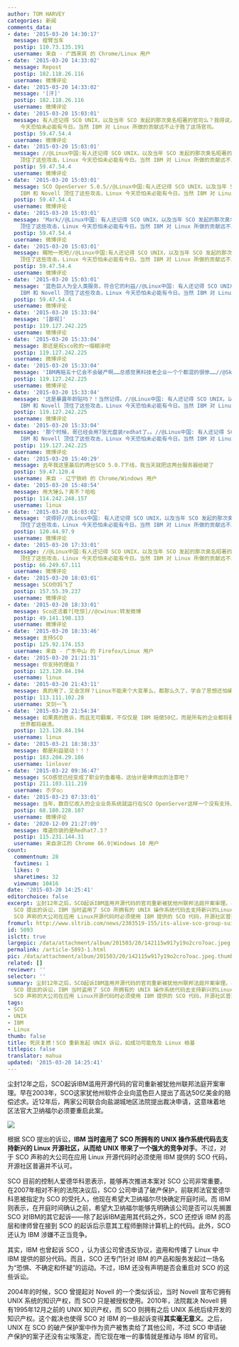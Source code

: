 ```yaml
---
author: TOM HARVEY
categories: 新闻
comments_data:
- date: '2015-03-20 14:30:17'
  message: 螳臂当车
  postip: 110.73.135.191
  username: 来自 - 广西来宾 的 Chrome/Linux 用户
- date: '2015-03-20 14:33:02'
  message: Repost
  postip: 182.118.26.116
  username: 微博评论
- date: '2015-03-20 14:33:02'
  message: '[汗]'
  postip: 182.118.26.116
  username: 微博评论
- date: '2015-03-20 15:03:01'
  message: 有人还记得 SCO UNIX，以及当年 SCO 发起的那次臭名昭著的官司么？我得说，如果没有 IBM 和 Novell 顶住了这些攻击，Linux
    今天恐怕未必能有今日。当然 IBM 对 Linux 所做的贡献远不止于胜了这场官司。
  postip: 59.47.54.4
  username: 微博评论
- date: '2015-03-20 15:03:01'
  message: //@Linux中国:有人还记得 SCO UNIX，以及当年 SCO 发起的那次臭名昭著的官司么？我得说，如果没有 IBM 和 Novell
    顶住了这些攻击，Linux 今天恐怕未必能有今日。当然 IBM 对 Linux 所做的贡献远不止于胜了这场官司。
  postip: 59.47.54.4
  username: 微博评论
- date: '2015-03-20 15:03:01'
  message: SCO OpenServer 5.0.5//@Linux中国:有人还记得 SCO UNIX，以及当年 SCO 发起的那次臭名昭著的官司么？我得说，如果没有
    IBM 和 Novell 顶住了这些攻击，Linux 今天恐怕未必能有今日。当然 IBM 对 Linux 所做的贡献远不止于胜了这场官司。
  postip: 59.47.54.4
  username: 微博评论
- date: '2015-03-20 15:03:01'
  message: 'Mark//@Linux中国: 有人还记得 SCO UNIX，以及当年 SCO 发起的那次臭名昭著的官司么？我得说，如果没有 IBM 和 Novell
    顶住了这些攻击，Linux 今天恐怕未必能有今日。当然 IBM 对 Linux 所做的贡献远不止于胜了这场官司。'
  postip: 59.47.54.4
  username: 微博评论
- date: '2015-03-20 15:03:01'
  message: 賜牠一死吧//@Linux中国:有人还记得 SCO UNIX，以及当年 SCO 发起的那次臭名昭著的官司么？我得说，如果没有 IBM 和 Novell
    顶住了这些攻击，Linux 今天恐怕未必能有今日。当然 IBM 对 Linux 所做的贡献远不止于胜了这场官司。
  postip: 59.47.54.4
  username: 微博评论
- date: '2015-03-20 15:03:01'
  message: '蓝色巨人为全人类服务，符合它的利益//@Linux中国: 有人还记得 SCO UNIX，以及当年 SCO 发起的那次臭名昭著的官司么？我得说，如果没有
    IBM 和 Novell 顶住了这些攻击，Linux 今天恐怕未必能有今日。当然 IBM 对 Linux 所做的贡献远不止于胜了这场官司。'
  postip: 59.47.54.4
  username: 微博评论
- date: '2015-03-20 15:33:04'
  message: '[鄙视]'
  postip: 119.127.242.225
  username: 微博评论
- date: '2015-03-20 15:33:04'
  message: 那还是祝sco败的一塌糊涂吧
  postip: 119.127.242.225
  username: 微博评论
- date: '2015-03-20 15:33:04'
  message: 'IBM再赔五十亿会不会破产啊……总感觉黑科技老企业一个个都混的很惨……//@Skogkatt: 转发微博'
  postip: 119.127.242.225
  username: 微博评论
- date: '2015-03-20 15:33:04'
  message: '这是暴露年龄贴吗？！当然记得。//@Linux中国: 有人还记得 SCO UNIX，以及当年 SCO 发起的那次臭名昭著的官司么？我得说，如果没有
    IBM 和 Novell 顶住了这些攻击，Linux 今天恐怕未必能有今日。当然 IBM 对 Linux 所做的贡献远不止于胜了这场官司。'
  postip: 119.127.242.225
  username: 微博评论
- date: '2015-03-20 15:33:04'
  message: '那个时候，哥已经会用7张光盘装redhat了。。//@Linux中国: 有人还记得 SCO UNIX，以及当年 SCO 发起的那次臭名昭著的官司么？我得说，如果没有
    IBM 和 Novell 顶住了这些攻击，Linux 今天恐怕未必能有今日。当然 IBM 对 Linux 所做的贡献远不止于胜了这场官司。'
  postip: 119.127.242.225
  username: 微博评论
- date: '2015-03-20 15:40:29'
  message: 去年我这里最后的两台SCO 5.0.7下线，我当天就把这两台服务器给砸了
  postip: 59.47.120.4
  username: 来自 - 辽宁铁岭 的 Chrome/Windows 用户
- date: '2015-03-20 15:48:54'
  message: 用大锤么？爽不？哈哈
  postip: 114.242.248.157
  username: linux
- date: '2015-03-20 16:03:02'
  message: '说得好//@Linux中国: 有人还记得 SCO UNIX，以及当年 SCO 发起的那次臭名昭著的官司么？我得说，如果没有 IBM 和 Novell
    顶住了这些攻击，Linux 今天恐怕未必能有今日。当然 IBM 对 Linux 所做的贡献远不止于胜了这场官司。'
  postip: 120.44.97.9
  username: 微博评论
- date: '2015-03-20 17:33:01'
  message: //@Linux中国:有人还记得 SCO UNIX，以及当年 SCO 发起的那次臭名昭著的官司么？我得说，如果没有 IBM 和 Novell
    顶住了这些攻击，Linux 今天恐怕未必能有今日。当然 IBM 对 Linux 所做的贡献远不止于胜了这场官司。
  postip: 66.249.67.111
  username: 微博评论
- date: '2015-03-20 18:03:01'
  message: SCO你妈飞了
  postip: 157.55.39.237
  username: 微博评论
- date: '2015-03-20 18:33:01'
  message: Sco还活着?[吃惊]//@cwinux:转发微博
  postip: 49.141.198.133
  username: 微博评论
- date: '2015-03-20 18:33:46'
  message: 支持SCO
  postip: 125.92.174.153
  username: 来自 - 广东中山 的 Firefox/Linux 用户
- date: '2015-03-20 21:21:31'
  message: 你支持的理由？
  postip: 123.120.84.194
  username: linux
- date: '2015-03-20 21:43:11'
  message: 真的用了，又会怎样？Linux不能来个大变革么，都那么久了，学会了思想还怕编写不出更好的代码来？
  postip: 113.111.102.28
  username: 文剑一飞
- date: '2015-03-20 21:54:34'
  message: 如果真的胜诉，而且无可翻案，不仅仅是 IBM 赔偿50亿，而是所有的企业都将要为使用 Linux 而陷入巨额赔偿的境地，可以说，整个 Linux
    世界都将崩溃。
  postip: 123.120.84.194
  username: linux
- date: '2015-03-21 18:38:33'
  message: 都是利益驱动！！！
  postip: 183.204.29.186
  username: linlover
- date: '2015-03-22 09:36:47'
  message: SCO感觉已经变成了职业钓鱼着咯，这估计是律师出的注意吧？
  postip: 211.103.111.219
  username: 朩ダo○
- date: '2015-03-23 07:33:01'
  message: 当年，数百亿收入的企业业务系统就运行在SCO OpenServer这样一个没有支持、不够稳定的系统环境之下，出现问题全靠互联网摸索答案解决。不过，也是SCO让我学习认识了UNIX。
  postip: 68.180.228.107
  username: 微博评论
- date: '2020-12-09 21:27:09'
  message: 难道你装的是Redhat7.3？
  postip: 115.231.144.31
  username: 来自浙江的 Chrome 86.0|Windows 10 用户
count:
  commentnum: 28
  favtimes: 1
  likes: 0
  sharetimes: 32
  viewnum: 10416
date: '2015-03-20 14:25:41'
editorchoice: false
excerpt: 尘封12年之后，SCO起诉IBM滥用开源代码的官司重新被犹他州联邦法庭开案审理。早在2003年，SCO这家犹他州软件企业向蓝色巨人提出了高达50亿美金的赔偿述求。近12年后，两家公司联合向盐湖城地区法院提出裁决申请，这意味着地区法官大卫纳福尔必须要重启此案。  根据
  SCO 提出的诉讼，IBM 当时盗用了 SCO 所拥有的 UNIX 操作系统代码去支持新兴的Linux开源社区，从而给 UNIX 带来了一个强大的竞争对手。不过，对于
  SCO 声称的大公司在应用 Linux开源代码时必须使用 IBM 提供的 SCO 代码，开源社区普遍并不认可。 SCO 目前的控制人爱德华科恩
fromurl: http://www.sltrib.com/news/2303519-155/its-alive-sco-group-suit-revived
id: 5093
islctt: true
largepic: /data/attachment/album/201503/20/142115w917y19o2cro7oac.jpeg
permalink: /article-5093-1.html
pic: /data/attachment/album/201503/20/142115w917y19o2cro7oac.jpeg.thumb.jpg
related: []
reviewer: ''
selector: ''
summary: 尘封12年之后，SCO起诉IBM滥用开源代码的官司重新被犹他州联邦法庭开案审理。早在2003年，SCO这家犹他州软件企业向蓝色巨人提出了高达50亿美金的赔偿述求。近12年后，两家公司联合向盐湖城地区法院提出裁决申请，这意味着地区法官大卫纳福尔必须要重启此案。  根据
  SCO 提出的诉讼，IBM 当时盗用了 SCO 所拥有的 UNIX 操作系统代码去支持新兴的Linux开源社区，从而给 UNIX 带来了一个强大的竞争对手。不过，对于
  SCO 声称的大公司在应用 Linux开源代码时必须使用 IBM 提供的 SCO 代码，开源社区普遍并不认可。 SCO 目前的控制人爱德华科恩
tags:
- SCO
- UNIX
- IBM
- Linux
thumb: false
title: 死灰复燃！SCO 重新发起 UNIX 诉讼，如成功可能危及 Linux 根基
titlepic: false
translator: mahua
updated: '2015-03-20 14:25:41'
---
```


尘封12年之后，SCO起诉IBM滥用开源代码的官司重新被犹他州联邦法庭开案审理。早在2003年，SCO这家犹他州软件企业向蓝色巨人提出了高达50亿美金的赔偿述求。近12年后，两家公司联合向盐湖城地区法院提出裁决申请，这意味着地区法官大卫纳福尔必须要重启此案。


![](/data/attachment/album/201503/20/142115w917y19o2cro7oac.jpeg)


根据 SCO 提出的诉讼，**IBM 当时盗用了 SCO 所拥有的 UNIX 操作系统代码去支持新兴的 Linux 开源社区，从而给 UNIX 带来了一个强大的竞争对手**。不过，对于 SCO 声称的大公司在应用 Linux 开源代码时必须使用 IBM 提供的 SCO 代码，开源社区普遍并不认可。


SCO 目前的控制人爱德华科恩表示，能够再次推进本案对 SCO 公司非常重要。在2007年相对不利的法院决议后，SCO 公司申请了破产保护，前联邦法官爱德华科恩被指定为 SCO 的受托人，他现在希望大卫纳福尔尽快确定开庭时间。而 IBM 则表示，在开庭时间确认之前，希望大卫纳福尔能够先明确该公司是否可以先搁置 SCO 对IBM的其它起诉——除了起诉IBM盗用其代码之外，SCO 还控诉 IBM 的高层和律师曾在接到 SCO 的起诉后示意其工程师删除计算机上的代码。此外，SCO 还认为 IBM 涉嫌不正当竞争。


其实，IBM 也曾起诉 SCO ，认为该公司曾违反协议，盗用和传播了 Linux 中 IBM 提供的部分代码。而且，SCO 还专门针对 IBM 的产品和服务发起过一场名为“恐惧、不确定和怀疑”的运动。不过，IBM 还没有声明是否会重启对 SCO 的这些诉讼。


2004年的时候，SCO 曾提起对 Novell 的一个类似诉讼，当时 Novell 宣布它拥有 UNIX 系统的知识产权，而 SCO 只是被授权使用。2010年，法院裁决 Novell 拥有1995年12月之前的 UNIX 知识产权，而 SCO 则拥有之后 UNIX 系统后续开发的知识产权。这个裁决也使得 SCO 对 IBM 的一些起诉变得**其实毫无意义**。之后，UNIX 在 SCO 的破产保护案中作为资产被售卖给了其他公司，不过 SCO 申请破产保护的案子还没有尘埃落定，而它现在唯一的事情就是推动与 IBM 的官司。